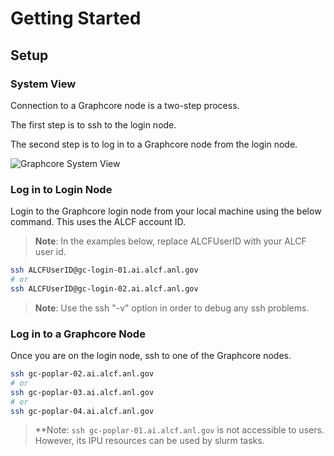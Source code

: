 # Getting Started

## Setup

### System View

Connection to a Graphcore node is a two-step process.

The first step is to ssh to the login node.

The second step is to log in to a Graphcore node from the login node.

![Graphcore System View](files/graphcore_login.jpg "Graphcore System View")

### Log in to Login Node

Login to the Graphcore login node from your local machine using the below command. This uses the ALCF account ID.

> **Note**:  In the examples below, replace ALCFUserID with your ALCF user id.

```bash
ssh ALCFUserID@gc-login-01.ai.alcf.anl.gov
# or
ssh ALCFUserID@gc-login-02.ai.alcf.anl.gov
```

> **Note**: Use the ssh "-v" option in order to debug any ssh problems.

### Log in to a Graphcore Node

Once you are on the login node, ssh to one of the Graphcore nodes.

```bash
ssh gc-poplar-02.ai.alcf.anl.gov
# or
ssh gc-poplar-03.ai.alcf.anl.gov
# or
ssh gc-poplar-04.ai.alcf.anl.gov
```

> **Note: `ssh gc-poplar-01.ai.alcf.anl.gov` is not accessible to users. However, its IPU resources can be used by slurm tasks.

